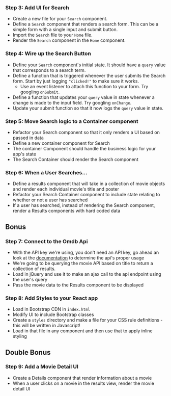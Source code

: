 ### Step 3: Add UI for Search

- Create a new file for your `Search` component.
- Define a `Search` component that renders a search form. This can be a simple form with a single input and submit button.
- Import the `Search` file to your `Home` file.
- Render the `Search` component in the `Home` component.

### Step 4: Wire up the Search Button

- Define your `Search` component's initial state. It should have a `query` value that corresponds to a search term.
- Define a function that is triggered whenever the user submits the Search form. Start by just logging `"clicked!"` to make sure it works.
  - Use an event listener to attach this function to your form. Try googling `onSubmit`.
- Define a function that updates your `query` value in state whenever a change is made to the input field. Try googling `onChange`.
- Update your submit function so that it now logs the `query` value in state.

### Step 5: Move Search logic to a Container component

- Refactor your Search component so that it only renders a UI based on passed in data
- Define a new container component for Search
- The container Component should handle the business logic for your app's state
- The Search Container should render the Search component

### Step 6: When a User Searches...

- Define a results component that will take in a collection of movie objects and render each individual movie's title and poster
- Refactor your Search Container component to include state relating to whether or not a user has searched
- If a user has searched, instead of rendering the Search component, render a Results components with hard coded data

## Bonus

### Step 7: Connect to the Omdb Api

- With the API key we're using, you don't need an API key, go ahead an look at the [documentation](http://omdbapi.com/) to determine the api's proper usage
- We're going to be querying the movie API based on title to return a collection of results.
- Load in jQuery and use it to make an ajax call to the api endpoint using the user's query
- Pass the movie data to the Results component to be displayed

### Step 8: Add Styles to your React app

- Load in Bootstrap CDN in `index.html`
- Modify UI to include Bootstrap classes
- Create a `styles` directory and make a file for your CSS rule definitions - this will be written in Javascript!
- Load in that file in any component and then use that to apply inline styling

## Double Bonus

### Step 9: Add a Movie Detail UI

- Create a Details component that render information about a movie
- When a user clicks on a movie in the results view, render the movie detail UI

